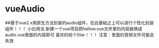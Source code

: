 # vueAudio
##基于vue2.x用原生方法封装的audio组件，在此基础之上可以进行个性化封装组件！！！
小白用法
新建一个vue项目把hellow.vue文件里的内容替换成audio.vue里面的内容即可
喜欢的给个Star！！！
注意：里面的音频文件可能会失效

